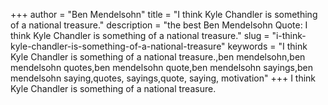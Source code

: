 +++
author = "Ben Mendelsohn"
title = "I think Kyle Chandler is something of a national treasure."
description = "the best Ben Mendelsohn Quote: I think Kyle Chandler is something of a national treasure."
slug = "i-think-kyle-chandler-is-something-of-a-national-treasure"
keywords = "I think Kyle Chandler is something of a national treasure.,ben mendelsohn,ben mendelsohn quotes,ben mendelsohn quote,ben mendelsohn sayings,ben mendelsohn saying,quotes, sayings,quote, saying, motivation"
+++
I think Kyle Chandler is something of a national treasure.

